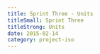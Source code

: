 ```yaml
---
title: Sprint Three - Units
titleSmall: Sprint Three
titleStrong: Units
date: 2015-02-14
category: project-iso
---
```


